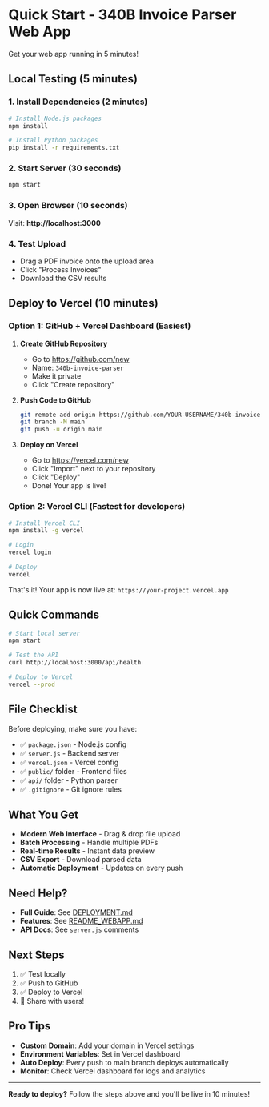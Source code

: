 # Quick Start - 340B Invoice Parser Web App

Get your web app running in 5 minutes!

## Local Testing (5 minutes)

### 1. Install Dependencies (2 minutes)

```bash
# Install Node.js packages
npm install

# Install Python packages
pip install -r requirements.txt
```

### 2. Start Server (30 seconds)

```bash
npm start
```

### 3. Open Browser (10 seconds)

Visit: **http://localhost:3000**

### 4. Test Upload

- Drag a PDF invoice onto the upload area
- Click "Process Invoices"
- Download the CSV results

## Deploy to Vercel (10 minutes)

### Option 1: GitHub + Vercel Dashboard (Easiest)

1. **Create GitHub Repository**
   - Go to https://github.com/new
   - Name: `340b-invoice-parser`
   - Make it private
   - Click "Create repository"

2. **Push Code to GitHub**
   ```bash
   git remote add origin https://github.com/YOUR-USERNAME/340b-invoice-parser.git
   git branch -M main
   git push -u origin main
   ```

3. **Deploy on Vercel**
   - Go to https://vercel.com/new
   - Click "Import" next to your repository
   - Click "Deploy"
   - Done! Your app is live!

### Option 2: Vercel CLI (Fastest for developers)

```bash
# Install Vercel CLI
npm install -g vercel

# Login
vercel login

# Deploy
vercel
```

That's it! Your app is now live at: `https://your-project.vercel.app`

## Quick Commands

```bash
# Start local server
npm start

# Test the API
curl http://localhost:3000/api/health

# Deploy to Vercel
vercel --prod
```

## File Checklist

Before deploying, make sure you have:

- ✅ `package.json` - Node.js config
- ✅ `server.js` - Backend server
- ✅ `vercel.json` - Vercel config
- ✅ `public/` folder - Frontend files
- ✅ `api/` folder - Python parser
- ✅ `.gitignore` - Git ignore rules

## What You Get

- **Modern Web Interface** - Drag & drop file upload
- **Batch Processing** - Handle multiple PDFs
- **Real-time Results** - Instant data preview
- **CSV Export** - Download parsed data
- **Automatic Deployment** - Updates on every push

## Need Help?

- **Full Guide**: See [DEPLOYMENT.md](./DEPLOYMENT.md)
- **Features**: See [README_WEBAPP.md](./README_WEBAPP.md)
- **API Docs**: See `server.js` comments

## Next Steps

1. ✅ Test locally
2. ✅ Push to GitHub
3. ✅ Deploy to Vercel
4. 🎉 Share with users!

## Pro Tips

- **Custom Domain**: Add your domain in Vercel settings
- **Environment Variables**: Set in Vercel dashboard
- **Auto Deploy**: Every push to main branch deploys automatically
- **Monitor**: Check Vercel dashboard for logs and analytics

---

**Ready to deploy?** Follow the steps above and you'll be live in 10 minutes!
